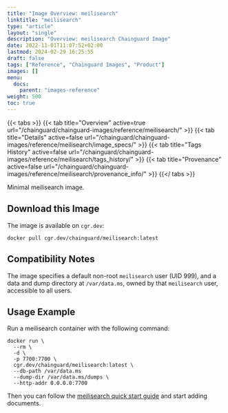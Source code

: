 ```yaml
---
title: "Image Overview: meilisearch"
linktitle: "meilisearch"
type: "article"
layout: "single"
description: "Overview: meilisearch Chainguard Image"
date: 2022-11-01T11:07:52+02:00
lastmod: 2024-02-29 16:25:55
draft: false
tags: ["Reference", "Chainguard Images", "Product"]
images: []
menu: 
  docs: 
    parent: "images-reference"
weight: 500
toc: true
---
```


{{< tabs >}}
{{< tab title="Overview" active=true url="/chainguard/chainguard-images/reference/meilisearch/" >}}
{{< tab title="Details" active=false url="/chainguard/chainguard-images/reference/meilisearch/image_specs/" >}}
{{< tab title="Tags History" active=false url="/chainguard/chainguard-images/reference/meilisearch/tags_history/" >}}
{{< tab title="Provenance" active=false url="/chainguard/chainguard-images/reference/meilisearch/provenance_info/" >}}
{{</ tabs >}}



<!--overview:start-->
Minimal meilisearch image.
<!--overview:end-->

<!--getting:start-->
## Download this Image
The image is available on `cgr.dev`:

```
docker pull cgr.dev/chainguard/meilisearch:latest
```
<!--getting:end-->

<!--compatibility:start-->
## Compatibility Notes

The image specifies a default non-root `meilisearch` user (UID 999), and a data and dump directory at `/var/data.ms`, owned by that `meilisearch` user, accessible to all users.
<!--compatibility:end-->

<!--body:start-->
## Usage Example

Run a meilisearch container with the following command:

```
docker run \
  --rm \
  -d \
  -p 7700:7700 \
  cgr.dev/chainguard/meilisearch:latest \
  --db-path /var/data.ms
  --dump-dir /var/data.ms/dumps \
  --http-addr 0.0.0.0:7700
```

Then you can follow the [meilisearch quick start guide](https://www.meilisearch.com/docs/learn/getting_started/quick_start#add-documents) and start adding documents.
<!--body:end-->

